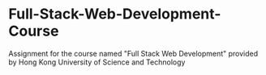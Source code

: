 # Full-Stack-Web-Development-Course
Assignment for the course named "Full Stack Web Development" provided by Hong Kong University of Science and Technology
